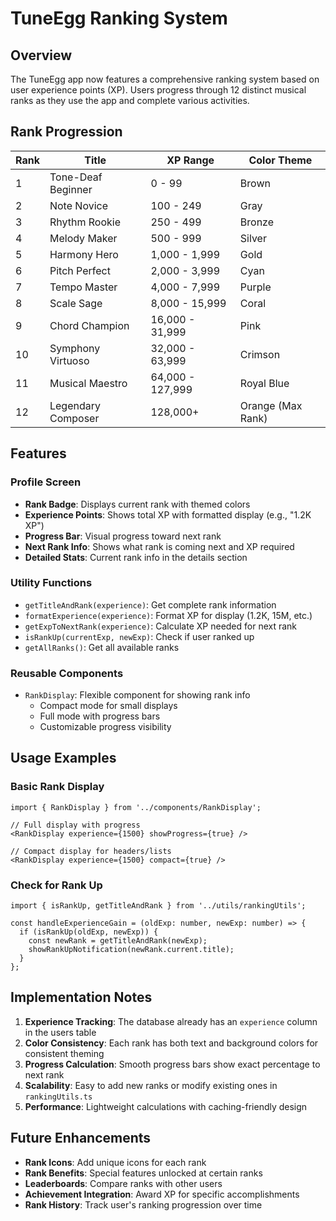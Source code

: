 # TuneEgg Ranking System

## Overview
The TuneEgg app now features a comprehensive ranking system based on user experience points (XP). Users progress through 12 distinct musical ranks as they use the app and complete various activities.

## Rank Progression

| Rank | Title | XP Range | Color Theme |
|------|-------|----------|-------------|
| 1 | Tone-Deaf Beginner | 0 - 99 | Brown |
| 2 | Note Novice | 100 - 249 | Gray |
| 3 | Rhythm Rookie | 250 - 499 | Bronze |
| 4 | Melody Maker | 500 - 999 | Silver |
| 5 | Harmony Hero | 1,000 - 1,999 | Gold |
| 6 | Pitch Perfect | 2,000 - 3,999 | Cyan |
| 7 | Tempo Master | 4,000 - 7,999 | Purple |
| 8 | Scale Sage | 8,000 - 15,999 | Coral |
| 9 | Chord Champion | 16,000 - 31,999 | Pink |
| 10 | Symphony Virtuoso | 32,000 - 63,999 | Crimson |
| 11 | Musical Maestro | 64,000 - 127,999 | Royal Blue |
| 12 | Legendary Composer | 128,000+ | Orange (Max Rank) |

## Features

### Profile Screen
- **Rank Badge**: Displays current rank with themed colors
- **Experience Points**: Shows total XP with formatted display (e.g., "1.2K XP")
- **Progress Bar**: Visual progress toward next rank
- **Next Rank Info**: Shows what rank is coming next and XP required
- **Detailed Stats**: Current rank info in the details section

### Utility Functions
- `getTitleAndRank(experience)`: Get complete rank information
- `formatExperience(experience)`: Format XP for display (1.2K, 15M, etc.)
- `getExpToNextRank(experience)`: Calculate XP needed for next rank
- `isRankUp(currentExp, newExp)`: Check if user ranked up
- `getAllRanks()`: Get all available ranks

### Reusable Components
- `RankDisplay`: Flexible component for showing rank info
  - Compact mode for small displays
  - Full mode with progress bars
  - Customizable progress visibility

## Usage Examples

### Basic Rank Display
```tsx
import { RankDisplay } from '../components/RankDisplay';

// Full display with progress
<RankDisplay experience={1500} showProgress={true} />

// Compact display for headers/lists
<RankDisplay experience={1500} compact={true} />
```

### Check for Rank Up
```tsx
import { isRankUp, getTitleAndRank } from '../utils/rankingUtils';

const handleExperienceGain = (oldExp: number, newExp: number) => {
  if (isRankUp(oldExp, newExp)) {
    const newRank = getTitleAndRank(newExp);
    showRankUpNotification(newRank.current.title);
  }
};
```

## Implementation Notes

1. **Experience Tracking**: The database already has an `experience` column in the users table
2. **Color Consistency**: Each rank has both text and background colors for consistent theming
3. **Progress Calculation**: Smooth progress bars show exact percentage to next rank
4. **Scalability**: Easy to add new ranks or modify existing ones in `rankingUtils.ts`
5. **Performance**: Lightweight calculations with caching-friendly design

## Future Enhancements

- **Rank Icons**: Add unique icons for each rank
- **Rank Benefits**: Special features unlocked at certain ranks
- **Leaderboards**: Compare ranks with other users
- **Achievement Integration**: Award XP for specific accomplishments
- **Rank History**: Track user's ranking progression over time
